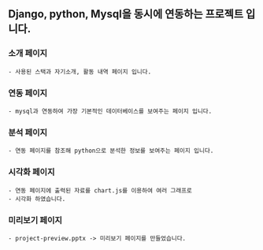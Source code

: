 ## Django, python, Mysql을 동시에 연동하는 프로젝트 입니다.

### 소개 페이지
    - 사용된 스택과 자기소개, 활동 내역 페이지 입니다.
### 연동 페이지
    - mysql과 연동하여 가장 기본적인 데이터베이스를 보여주는 페이지 입니다.
### 분석 페이지
    - 연동 페이지를 참조해 python으로 분석한 정보를 보여주는 페이지 입니다.
### 시각화 페이지
    - 연동 페이지에 출력된 자료를 chart.js를 이용하여 여러 그래프로
    - 시각화 하였습니다.

### 미리보기 페이지
    - project-preview.pptx -> 미리보기 페이지를 만들었습니다.